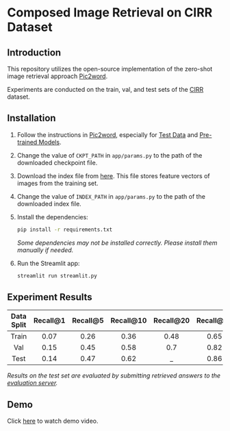 # Composed Image Retrieval on CIRR Dataset

## Introduction

This repository utilizes the open-source implementation of the zero-shot image retrieval approach [Pic2word](https://github.com/google-research/composed_image_retrieval).

Experiments are conducted on the train, val, and test sets of the [CIRR](https://github.com/Cuberick-Orion/CIRR) dataset.

## Installation

1. Follow the instructions in [Pic2word](https://github.com/google-research/composed_image_retrieval), especially for [Test Data](https://github.com/google-research/composed_image_retrieval#test-data) and [Pre-trained Models](https://github.com/google-research/composed_image_retrieval?tab=readme-ov-file#pre-trained-model).

2. Change the value of `CKPT_PATH` in `app/params.py` to the path of the downloaded checkpoint file.

3. Download the index file from [here](https://drive.google.com/file/d/1-12Tt4e-qnc_TmpQujUO5UgNL9qx-9cG/view?usp=sharing). This file stores feature vectors of images from the training set.

4. Change the value of `INDEX_PATH` in `app/params.py` to the path of the downloaded index file.

5. Install the dependencies:

   ```bash
   pip install -r requirements.txt
   ```

   _Some dependencies may not be installed correctly. Please install them manually if needed._

6. Run the Streamlit app:
   ```bash
   streamlit run streamlit.py
   ```

## Experiment Results

| Data Split | Recall@1 | Recall@5 | Recall@10 | Recall@20 | Recall@50 |
| :--------: | :------: | :------: | :-------: | :-------: | :-------: |
|   Train    |   0.07   |   0.26   |   0.36    |   0.48    |   0.65    |
|    Val     |   0.15   |   0.45   |   0.58    |    0.7    |   0.82    |
|    Test    |   0.14   |   0.47   |   0.62    |    \_     |   0.86    |

_Results on the test set are evaluated by submitting retrieved answers to the [evaluation server](https://cirr.cecs.anu.edu.au/)._

## Demo

Click [here](https://drive.google.com/file/d/1fi1I035gnc4u0f-gqu2lAC-anLod5Uba/view?usp=drive_link) to watch demo video.
